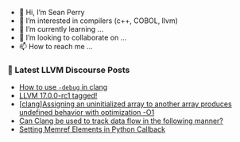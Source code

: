 - 👋 Hi, I’m Sean Perry
- 👀 I’m interested in compilers (c++, COBOL, llvm)
- 🌱 I’m currently learning ...
- 💞️ I’m looking to collaborate on ...
- 📫 How to reach me ...

<!---
s66perry/s66perry is a ✨ special ✨ repository because its `README.md` (this file) appears on your GitHub profile.
You can click the Preview link to take a look at your changes.
--->
### 📕 Latest LLVM Discourse Posts

<!-- DISCOURSE-LLVM:START -->
- [How to use `-debug` in clang](https://discourse.llvm.org/t/how-to-use-debug-in-clang/72755#post_3)
- [LLVM 17.0.0-rc1 tagged!](https://discourse.llvm.org/t/llvm-17-0-0-rc1-tagged/72404#post_13)
- [[clang]Assigning an uninitialized array to another array produces undefined behavior with optimization -O1](https://discourse.llvm.org/t/clang-assigning-an-uninitialized-array-to-another-array-produces-undefined-behavior-with-optimization-o1/72763#post_2)
- [Can Clang be used to track data flow in the following manner?](https://discourse.llvm.org/t/can-clang-be-used-to-track-data-flow-in-the-following-manner/72765#post_1)
- [Setting Memref Elements in Python Callback](https://discourse.llvm.org/t/setting-memref-elements-in-python-callback/72759#post_3)
<!-- DISCOURSE-LLVM:END -->
